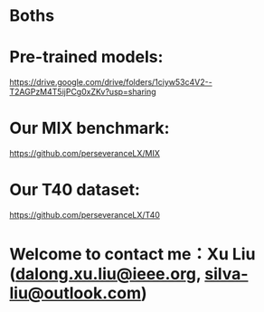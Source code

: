 # Boths

# Pre-trained models: 
https://drive.google.com/drive/folders/1ciyw53c4V2--T2AGPzM4T5ijPCg0xZKv?usp=sharing

# Our MIX benchmark: 
https://github.com/perseveranceLX/MIX

# Our T40 dataset: 
https://github.com/perseveranceLX/T40

# Welcome to contact me：Xu Liu (dalong.xu.liu@ieee.org, silva-liu@outlook.com)
